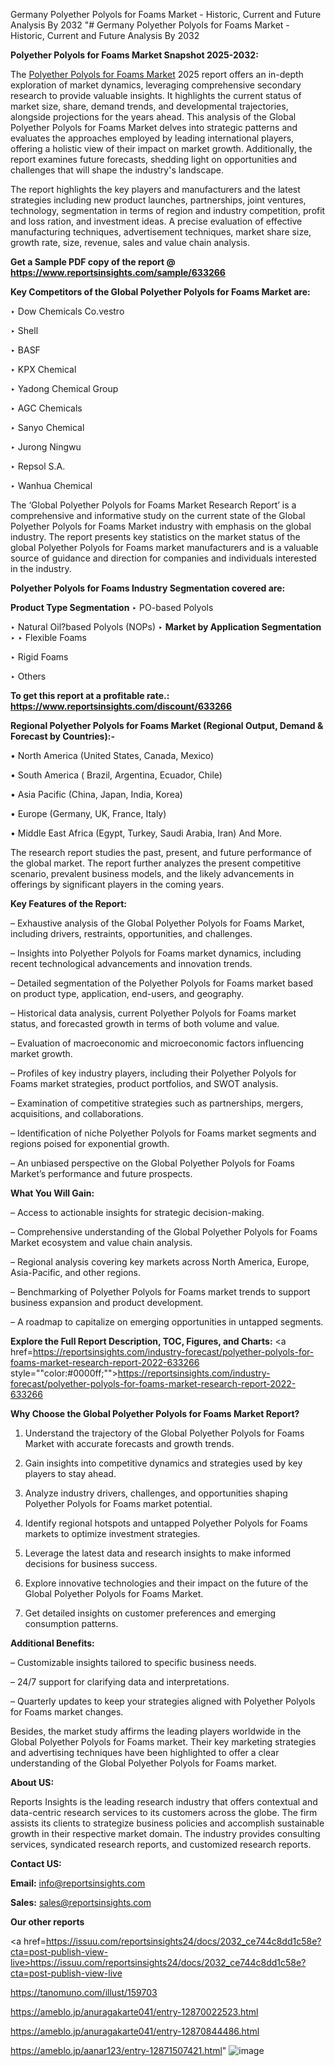 Germany Polyether Polyols for Foams Market - Historic, Current and Future Analysis By 2032
"# Germany Polyether Polyols for Foams Market - Historic, Current and Future Analysis By 2032

<strong>Polyether Polyols for Foams Market Snapshot 2025-2032:</strong>

The <a href=https://www.reportsinsights.com/sample/633266>Polyether Polyols for Foams Market</a> 2025 report offers an in-depth exploration of market dynamics, leveraging comprehensive secondary research to provide valuable insights. It highlights the current status of market size, share, demand trends, and developmental trajectories, alongside projections for the years ahead. This analysis of the Global Polyether Polyols for Foams Market delves into strategic patterns and evaluates the approaches employed by leading international players, offering a holistic view of their impact on market growth. Additionally, the report examines future forecasts, shedding light on opportunities and challenges that will shape the industry's landscape.

The report highlights the key players and manufacturers and the latest strategies including new product launches, partnerships, joint ventures, technology, segmentation in terms of region and industry competition, profit and loss ration, and investment ideas. A precise evaluation of effective manufacturing techniques, advertisement techniques, market share size, growth rate, size, revenue, sales and value chain analysis.

<strong>Get a Sample PDF copy of the report @ <a href=https://www.reportsinsights.com/sample/633266 style=color:#0000ff;>https://www.reportsinsights.com/sample/633266</a></strong>

<strong>Key Competitors of the Global Polyether Polyols for Foams Market are:</strong>

‣ Dow Chemicals
 Co.vestro

‣ Shell

‣ BASF

‣ KPX Chemical

‣ Yadong Chemical Group

‣ AGC Chemicals

‣ Sanyo Chemical

‣ Jurong Ningwu

‣ Repsol S.A.

‣ Wanhua Chemical

The ‘Global Polyether Polyols for Foams Market Research Report’ is a comprehensive and informative study on the current state of the Global Polyether Polyols for Foams Market industry with emphasis on the global industry. The report presents key statistics on the market status of the global Polyether Polyols for Foams market manufacturers and is a valuable source of guidance and direction for companies and individuals interested in the industry.

<strong>Polyether Polyols for Foams Industry Segmentation covered are:</strong>

<strong>Product Type Segmentation</strong>
‣
PO-based Polyols

‣ Natural Oil?based Polyols (NOPs)
‣ 
<strong>Market by Application Segmentation</strong>
‣
‣  Flexible Foams

‣ Rigid Foams

‣ Others

<strong>To get this report at a profitable rate.: <a href=https://www.reportsinsights.com/discount/633266 style=color:#0000ff;>https://www.reportsinsights.com/discount/633266</a></strong>

<strong>Regional Polyether Polyols for Foams Market (Regional Output, Demand &amp; Forecast by Countries):-</strong>

• North America (United States, Canada, Mexico)

• South America ( Brazil, Argentina, Ecuador, Chile)

• Asia Pacific (China, Japan, India, Korea)

• Europe (Germany, UK, France, Italy)

• Middle East Africa (Egypt, Turkey, Saudi Arabia, Iran) And More.

The research report studies the past, present, and future performance of the global market. The report further analyzes the present competitive scenario, prevalent business models, and the likely advancements in offerings by significant players in the coming years.

<strong>Key Features of the Report:</strong>

– Exhaustive analysis of the Global Polyether Polyols for Foams Market, including drivers, restraints, opportunities, and challenges.

– Insights into Polyether Polyols for Foams market dynamics, including recent technological advancements and innovation trends.

– Detailed segmentation of the Polyether Polyols for Foams market based on product type, application, end-users, and geography.

– Historical data analysis, current Polyether Polyols for Foams market status, and forecasted growth in terms of both volume and value.

– Evaluation of macroeconomic and microeconomic factors influencing market growth.

– Profiles of key industry players, including their Polyether Polyols for Foams market strategies, product portfolios, and SWOT analysis.

– Examination of competitive strategies such as partnerships, mergers, acquisitions, and collaborations.

– Identification of niche Polyether Polyols for Foams market segments and regions poised for exponential growth.

– An unbiased perspective on the Global Polyether Polyols for Foams Market’s performance and future prospects.

<strong>What You Will Gain:</strong>

– Access to actionable insights for strategic decision-making.

– Comprehensive understanding of the Global Polyether Polyols for Foams Market ecosystem and value chain analysis.

– Regional analysis covering key markets across North America, Europe, Asia-Pacific, and other regions.

– Benchmarking of Polyether Polyols for Foams market trends to support business expansion and product development.

– A roadmap to capitalize on emerging opportunities in untapped segments.

<strong>Explore the Full Report Description, TOC, Figures, and Charts:</strong>
<a href=https://reportsinsights.com/industry-forecast/polyether-polyols-for-foams-market-research-report-2022-633266 style=""color:#0000ff;"">https://reportsinsights.com/industry-forecast/polyether-polyols-for-foams-market-research-report-2022-633266</a>

<strong>Why Choose the Global Polyether Polyols for Foams Market Report?</strong>

1. Understand the trajectory of the Global Polyether Polyols for Foams Market with accurate forecasts and growth trends.

2. Gain insights into competitive dynamics and strategies used by key players to stay ahead.

3. Analyze industry drivers, challenges, and opportunities shaping Polyether Polyols for Foams market potential.

4. Identify regional hotspots and untapped Polyether Polyols for Foams markets to optimize investment strategies.

5. Leverage the latest data and research insights to make informed decisions for business success.

6. Explore innovative technologies and their impact on the future of the Global Polyether Polyols for Foams Market.

7. Get detailed insights on customer preferences and emerging consumption patterns.

<strong>Additional Benefits:</strong>

– Customizable insights tailored to specific business needs.

– 24/7 support for clarifying data and interpretations.

– Quarterly updates to keep your strategies aligned with Polyether Polyols for Foams market changes.

Besides, the market study affirms the leading players worldwide in the Global Polyether Polyols for Foams market. Their key marketing strategies and advertising techniques have been highlighted to offer a clear understanding of the Global Polyether Polyols for Foams market.

<strong><strong>About US</strong>:</strong>

Reports Insights is the leading research industry that offers contextual and data-centric research services to its customers across the globe. The firm assists its clients to strategize business policies and accomplish sustainable growth in their respective market domain. The industry provides consulting services, syndicated research reports, and customized research reports.

<strong>Contact US:</strong>

<p class=><b>Email:</b> <a href=mailto:info@reportsinsights.com>info@reportsinsights.com</a></p>
<p class=><b>Sales:</b> <a href=mailto:sales@reportsinsights.com>sales@reportsinsights.com</a></p>

<strong>Our other reports</strong>

<a href=https://issuu.com/reportsinsights24/docs/2032_ce744c8dd1c58e?cta=post-publish-view-live>https://issuu.com/reportsinsights24/docs/2032_ce744c8dd1c58e?cta=post-publish-view-live</a>

<a href=https://tanomuno.com/illust/159703>https://tanomuno.com/illust/159703</a>

<a href=https://ameblo.jp/anuragakarte041/entry-12870022523.html>https://ameblo.jp/anuragakarte041/entry-12870022523.html</a>

<a href=https://ameblo.jp/anuragakarte041/entry-12870844486.html>https://ameblo.jp/anuragakarte041/entry-12870844486.html</a>

<a href=https://ameblo.jp/aanar123/entry-12871507421.html>https://ameblo.jp/aanar123/entry-12871507421.html</a>"
![image](https://github.com/user-attachments/assets/bd6d2e49-ee86-4019-a3e6-6756bf3edc5c)
